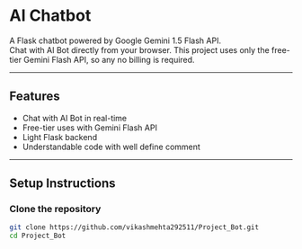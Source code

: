 # AI Chatbot

A Flask chatbot powered by Google Gemini 1.5 Flash API.  
Chat with AI Bot directly from your browser. This project uses only the free-tier Gemini Flash API, so any no billing is required.

---

## Features
- Chat with AI Bot in real-time
- Free-tier uses with Gemini Flash API
- Light Flask backend
- Understandable code with well define comment

---

##  Setup Instructions

### Clone the repository
```bash
git clone https://github.com/vikashmehta292511/Project_Bot.git
cd Project_Bot
